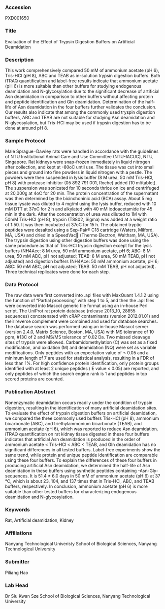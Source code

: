 ### Accession
PXD001650

### Title
Evaluation of the Effect of Trypsin Digestion Buffers on Artificial Deamidation

### Description
This work comprehensively compared 50 mM of ammonium acetate (pH 6), Tris-HCl (pH 8), ABC and TEAB as in-solution trypsin digestion buffers. Both iTRAQ quantification and label-free results indicate that ammonium acetate (pH 6) is more suitable than other buffers for studying endogenous deamidation and N-glycosylation due to the significant decrease of artificial Asn deamidation in comparison to other buffers without affecting protein and peptide identification and Gln deamidation. Determination of the half-life of Asn deamidation in the four buffers further validates the conclusion. Our results also indicate that among the commonly used tryspin digestion buffers, ABC and TEAB are not suitable for studying Asn deamidation and N-glycosylation, but Tris-HCl may be used if trypsin digestion has to be done at around pH 8.

### Sample Protocol
Male Sprague−Dawley rats were handled in accordance with the guidelines of NTU Institutional Animal Care and Use Committee (NTU-IACUC), NTU, Singapore. Rat kidneys were snap-frozen immediately in liquid nitrogen after collection, and kept at -80oC until use. The tissue was cut into small pieces and ground into fine powders in liquid nitrogen with a pestle. The powders were then suspended in lysis buffer (8 M urea, 50 mM Tris-HCl, pH 8) with protease inhibitor (05 892 791 001, Roche) added (10 ml/tablet). The suspension was sonicated for 10 seconds thrice on ice and centrifuged at 20,000g at 4oC for 20 min. The protein concentration of the supernatant was then determined by the bicinchoninic acid (BCA) assay. About 5 mg tissue lysate was diluted to 4 mg/ml using the lysis buffer, reduced with 10 mM DTT at 37oC for 2 h and alkylated with 40 mM iodoacetamide for 45 min in the dark. After the concentration of urea was diluted to 1M with 50mM Tris-HCl (pH 8), trypsin (T8802, Sigma) was added at a weight ratio of 1:50. It was then incubated at 37oC for 15 h. The obtained tryptic peptides were desalted using a Sep-Pak® C18 cartridge (Waters, Milford, MA, USA) and dried in a SpeedVac (Thermo Electron, Waltham, MA, USA). The trypsin digestion using other digestion buffers was done using the same procedure as that of Tris-HCl trypsin digestion except for the lysis buffers (NH4Ace: 8 M urea, 50 mM ammonium acetate, pH 6; ABC: 8 M urea, 50 mM ABC, pH not adjusted; TEAB: 8 M urea, 50 mM TEAB, pH not adjusted) and digestion buffers (NH4Ace: 50 mM ammonium acetate, pH 6; ABC: 50 mM ABC, pH not adjusted; TEAB: 50 mM TEAB, pH not adjusted). Three technical replicates were done for each step. 


### Data Protocol
The raw data were first converted into .apl files with MaxQuant 1.4.1.2 using the function of “Partial processing” with step 1 to 5, and then the .apl files were converted into Mascot generic file format using an in-house Perl script. The UniProt rat protein database (release 2013_10, 28855 sequences) concatenated with cRAP contaminants (version 2012.01.01) and their reverse complement were combined and used for database searches. The database search was performed using an in-house Mascot server (version 2.4.0, Matrix Science, Boston, MA, USA) with MS tolerance of 10 ppm, #13C of 2 and MS/MS tolerance of 0.02 Da. Two missed cleavage sites of trypsin were allowed. Carbamidomethylation (C) was set as a fixed modification, and oxidation (M) and deamidation (NQ) were set as variable modifications. Only peptides with an expectation value of ≤ 0.05 and a minimum length of 7 are used for statistical analysis, resulting in a FDR of less than 1%. For high confidence protein identification, only protein groups identified with at least 2 unique peptides ( E value ≤ 0.05) are reported, and only peptides of which the search engine rank is 1 and peptides in top scored proteins are counted.

### Publication Abstract
Nonenzymatic deamidation occurs readily under the condition of trypsin digestion, resulting in the identification of many artificial deamidation sites. To evaluate the effect of trypsin digestion buffers on artificial deamidation, we compared the three commonly used buffers Tris-HCl (pH 8), ammonium bicarbonate (ABC), and triethylammonium bicarbonate (TEAB), and ammonium acetate (pH 6), which was reported to reduce Asn deamidation. iTRAQ quantification on rat kidney tissue digested in these four buffers indicates that artificial Asn deamidation is produced in the order of ammonium acetate &lt; Tris-HCl &lt; ABC &lt; TEAB, and Gln deamidation has no significant differences in all tested buffers. Label-free experiments show the same trend, while protein and unique peptide identification are comparable using these four buffers. To explain the differences of these four buffers in producing artificial Asn deamidation, we determined the half-life of Asn deamidation in these buffers using synthetic peptides containing -Asn-Gly- sequences. It is 51.4 &#xb1; 6.0 days in 50 mM of ammonium acetate (pH 6) at 37 &#xb0;C, which is about 23, 104, and 137 times that in Tris-HCl, ABC, and TEAB buffers, respectively. In conclusion, ammonium acetate (pH 6) is more suitable than other tested buffers for characterizing endogenous deamidation and N-glycosylation.

### Keywords
Rat, Artificial deamidation, Kidney

### Affiliations
Nanyang Technological Univeristy
School of Biological Sciences, Nanyang Technological University

### Submitter
Piliang Hao

### Lab Head
Dr Siu Kwan Sze
School of Biological Sciences, Nanyang Technological University


